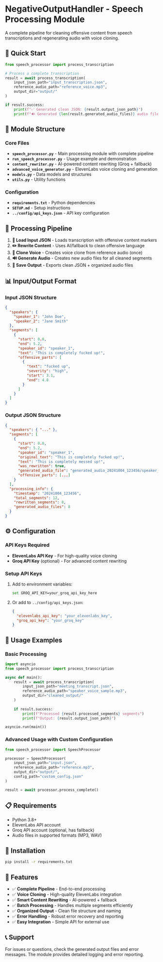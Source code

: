 # NegativeOutputHandler - Speech Processing Module

A complete pipeline for cleaning offensive content from speech transcriptions and regenerating audio with voice cloning.

## 🚀 Quick Start

```python
from speech_processor import process_transcription

# Process a complete transcription
result = await process_transcription(
    input_json_path="input_transcription.json",
    reference_audio_path="reference_voice.mp3",
    output_dir="output/"
)

if result.success:
    print(f"✅ Generated clean JSON: {result.output_json_path}")
    print(f"🔊 Generated {len(result.generated_audio_files)} audio files")
```

## 📁 Module Structure

### Core Files
- **`speech_processor.py`** - Main processing module with complete pipeline
- **`run_speech_processor.py`** - Usage example and demonstration
- **`content_rewriter.py`** - AI-powered content rewriting (Groq + fallback)
- **`advanced_voice_generator.py`** - ElevenLabs voice cloning and generation
- **`models.py`** - Data models and structures
- **`utils.py`** - Utility functions

### Configuration
- **`requirements.txt`** - Python dependencies
- **`SETUP.md`** - Setup instructions
- **`../config/api_keys.json`** - API key configuration

## 🔄 Processing Pipeline

1. **📁 Load Input JSON** - Loads transcription with offensive content markers
2. **✏️ Rewrite Content** - Uses AI/fallback to clean offensive language
3. **🎤 Clone Voice** - Creates voice clone from reference audio (once)
4. **🔊 Generate Audio** - Creates new audio files for all cleaned segments
5. **💾 Save Output** - Exports clean JSON + organized audio files

## 📊 Input/Output Format

### Input JSON Structure
```json
{
  "speakers": {
    "speaker_1": "John Doe",
    "speaker_2": "Jane Smith"
  },
  "segments": [
    {
      "start": 0.0,
      "end": 5.2,
      "speaker_id": "speaker_1", 
      "text": "This is completely fucked up!",
      "offensive_parts": [
        {
          "text": "fucked up",
          "severity": "high",
          "start": 3.1,
          "end": 4.8
        }
      ]
    }
  ]
}
```

### Output JSON Structure
```json
{
  "speakers": { "..." },
  "segments": [
    {
      "start": 0.0,
      "end": 5.2,
      "speaker_id": "speaker_1",
      "original_text": "This is completely fucked up!",
      "text": "This is completely messed up!",
      "was_rewritten": true,
      "generated_audio_file": "generated_audio_20241004_123456/speaker_1_segment_001.mp3",
      "offensive_parts": [...]
    }
  ],
  "processing_info": {
    "timestamp": "20241004_123456",
    "total_segments": 12,
    "rewritten_segments": 8,
    "generated_audio_files": 8
  }
}
```

## ⚙️ Configuration

### API Keys Required
- **ElevenLabs API Key** - For high-quality voice cloning
- **Groq API Key** (optional) - For advanced content rewriting

### Setup API Keys
1. Add to environment variables:
   ```bash
   set GROQ_API_KEY=your_groq_api_key_here
   ```

2. Or add to `../config/api_keys.json`:
   ```json
   {
     "elevenlabs_api_key": "your_elevenlabs_key",
     "groq_api_key": "your_groq_key"
   }
   ```

## 🎯 Usage Examples

### Basic Processing
```python
import asyncio
from speech_processor import process_transcription

async def main():
    result = await process_transcription(
        input_json_path="meeting_transcript.json",
        reference_audio_path="speaker_voice_sample.mp3",
        output_dir="cleaned_output/"
    )
    
    if result.success:
        print(f"Processed {result.processed_segments} segments")
        print(f"Output: {result.output_json_path}")

asyncio.run(main())
```

### Advanced Usage with Custom Configuration
```python
from speech_processor import SpeechProcessor

processor = SpeechProcessor(
    input_json_path="input.json",
    reference_audio_path="reference.mp3", 
    output_dir="output/",
    config_path="custom_config.json"
)

result = await processor.process_complete()
```

## 📋 Requirements

- Python 3.8+
- ElevenLabs API account
- Groq API account (optional, has fallback)
- Audio files in supported formats (MP3, WAV)

## 🔧 Installation

```bash
pip install -r requirements.txt
```

## 🎉 Features

- ✅ **Complete Pipeline** - End-to-end processing
- ✅ **Voice Cloning** - High-quality ElevenLabs integration  
- ✅ **Smart Content Rewriting** - AI-powered + fallback
- ✅ **Batch Processing** - Handles multiple segments efficiently
- ✅ **Organized Output** - Clean file structure and naming
- ✅ **Error Handling** - Robust error recovery and reporting
- ✅ **Easy Integration** - Simple API for external use

## 📞 Support

For issues or questions, check the generated output files and error messages. The module provides detailed logging and error reporting.